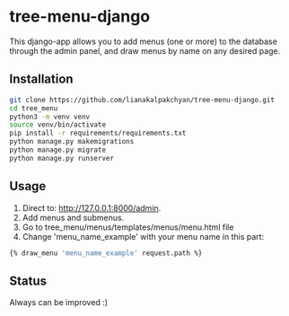 # tree-menu-django

This django-app allows you to add menus (one or more) to the database through the admin panel, and draw menus by name on any desired page․

## Installation

```bash
git clone https://github.com/lianakalpakchyan/tree-menu-django.git
cd tree_menu
python3 -m venv venv
source venv/bin/activate
pip install -r requirements/requirements.txt
python manage.py makemigrations
python manage.py migrate
python manage.py runserver
```

## Usage
1. Direct to: http://127.0.0.1:8000/admin.
2. Add menus and submenus. 
3. Go to tree_menu/menus/templates/menus/menu.html file
4. Change  'menu_name_example' with your menu name in this part: 

```bash
{% draw_menu 'menu_name_example' request.path %}
```



## Status
Always can be improved :)
